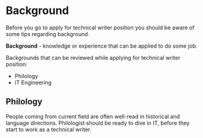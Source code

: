 # Background


Before you go to apply for technical writer position you should be aware of some tips regarding background. 

 **Background** - knowledge or experience that can be applied to do some job.


Backgrounds that can be reviewed while applying for technical writer position:

- Philology
- IT Engineering

## Philology

People coming from current field are often well-read in historical and language directions. Philologist should be ready to dive in IT, before they start to work as a technical writer.

